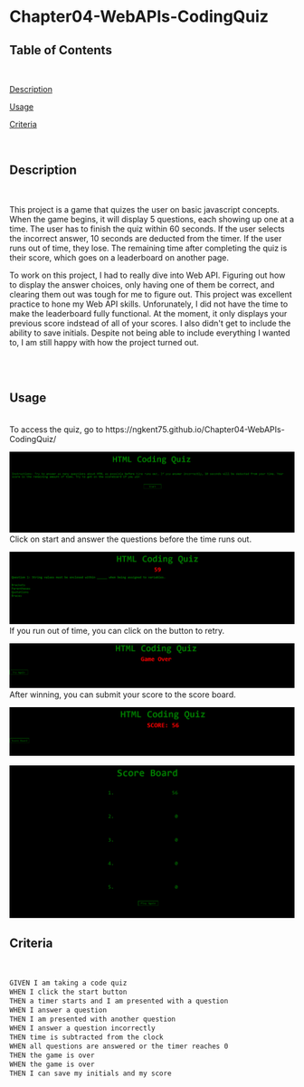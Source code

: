 # Chapter04-WebAPIs-CodingQuiz

## Table of Contents

<br>

[Description](#description)

[Usage](#Usage)

[Criteria](#criteria)

<br>

## Description

<br>

This project is a game that quizes the user on basic javascript concepts. When the game begins, it will display 5 questions, each showing up one at a time. The user has to finish the quiz within 60 seconds. If the user selects the incorrect answer, 10 seconds are deducted from the timer. If the user runs out of time, they lose. The remaining time after completing the quiz is their score, which goes on a leaderboard on another page.

To work on this project, I had to really dive into Web API. Figuring out how to display the answer choices, only having one of them be correct, and clearing them out was tough for me to figure out. This project was excellent practice to hone my Web API skills. Unforunately, I did not have the time to make the leaderboard fully functional. At the moment, it only displays your previous score indstead of all of your scores. I also didn't get to include the ability to save initials. Despite not being able to include everything I wanted to, I am still happy with how the project turned out.



<br>
<br>


## Usage
<br>
To access the quiz, go to https://ngkent75.github.io/Chapter04-WebAPIs-CodingQuiz/
<br>

![Home](assets/Homepage.PNG)
<br>
Click on start and answer the questions before the time runs out.
<br>

![Question](assets/Question.PNG)
<br>
If you run out of time, you can click on the button to retry.
<br>

![Retry](assets/Retry.PNG)
<br>
After winning, you can submit your score to the score board.
<br>

![Win](assets/Win.PNG)
<br>

![Score Board](assets/Score.PNG)
<br>

## Criteria

<br>

```
GIVEN I am taking a code quiz
WHEN I click the start button
THEN a timer starts and I am presented with a question
WHEN I answer a question
THEN I am presented with another question
WHEN I answer a question incorrectly
THEN time is subtracted from the clock
WHEN all questions are answered or the timer reaches 0
THEN the game is over
WHEN the game is over
THEN I can save my initials and my score
